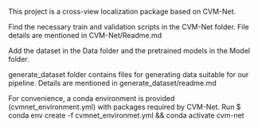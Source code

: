 This project is a cross-view localization package based on CVM-Net. 

Find the necessary train and validation scripts in the CVM-Net folder. File details are mentioned in CVM-Net/Readme.md

Add the dataset in the Data folder and the pretrained models in the Model folder. 

generate_dataset folder contains files for generating data suitable for our pipeline. Details are mentioned in generate_dataset/readme.md

For convenience, a conda environment is provided (cvmnet_environment.yml) with packages required by CVM-Net. 
Run $ conda env create -f cvmnet_environmet.yml && conda activate cvm-net  
